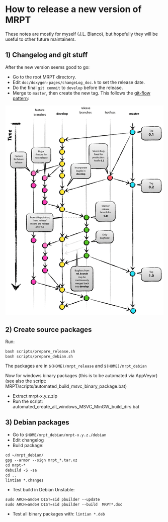 # How to release a new version of MRPT

These notes are mostly for myself (J.L. Blanco), but hopefully they will be
useful to other future maintainers.

## 1) Changelog and git stuff

After the new version seems good to go:

 * Go to the root MRPT directory.
 * Edit `doc/doxygen-pages/changeLog_doc.h` to set the release date.
 * Do the final `git commit` to `develop` before the release.
 * Merge to `master`, then create the new tag. This follows the [git-flow pattern](https://nvie.com/posts/a-successful-git-branching-model/):

![Git-flow pattern](design_of_images/git-flow-pattern.png)

## 2) Create source packages

Run:

```
bash scripts/prepare_release.sh
bash scripts/prepare_debian.sh
```

The packages are in `$(HOME)/mrpt_release` and `$(HOME)/mrpt_debian`

Now for windows binary packages (this is to be automated via AppVeyor)
(see also the script: MRPT/scripts/automated_build_msvc_binary_package.bat)

 * Extract mrpt-x.y.z.zip
 * Run the script: automated_create_all_windows_MSVC_MinGW_build_dirs.bat

## 3) Debian packages

 * Go to `$HOME/mrpt_debian/mrpt-x.y.z./debian`
 * Edit changelog
 * Build package:

```
cd ~/mrpt_debian/
gpg --armor --sign mrpt_*.tar.xz
cd mrpt-*
debuild -S -sa
cd ..
lintian *.changes
```

 * Test build in Debian Unstable:

```
sudo ARCH=amd64 DIST=sid pbuilder --update
sudo ARCH=amd64 DIST=sid pbuilder --build  MRPT*.dsc
```
 * Test all binary packages with: `lintian *.deb`
